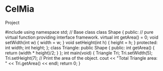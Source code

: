 # CelMia
Project

#include <iostream>
using namespace std;
// Base class
class Shape
{
public:
// pure virtual function providing interface framework.
    virtual int getArea() = 0;
    void setWidth(int w)
    {
        width = w;
    }
    void setHeight(int h)
    {
        height = h;
    }
protected:
    int width;
    int height;
};
class Triangle: public Shape
{
public:
    int getArea()
    {
        return (width * height)/2;
    }
};
int main(void)
{
    Triangle Tri;
    Tri.setWidth(5);
    Tri.setHeight(7);
// Print the area of the object.
    cout << "Total Triangle area: " << Tri.getArea() << endl;
    return 0;
}
